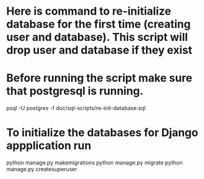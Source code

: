 # Here is command to re-initialize database for the first time (creating user and database). This script will drop user and database if they exist
# Before running the script make sure that postgresql is running.
psql -U postgres -f doc/sql-scripts/re-init-database.sql

# To initialize the databases for Django appplication run
python manage.py makemigrations
python manage.py migrate
python manage.py createsuperuser
